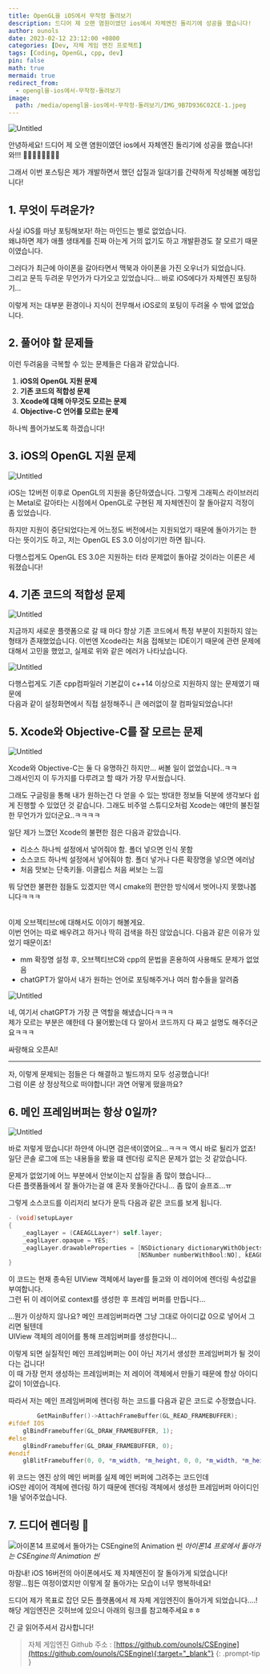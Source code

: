 ```yaml
---
title: OpenGL을 iOS에서 무작정 돌려보기
description: 드디어 제 오랜 염원이였던 ios에서 자체엔진 돌리기에 성공을 했습니다!
author: ounols
date: 2023-02-12 23:12:00 +0800
categories: [Dev, 자체 게임 엔진 프로젝트]
tags: [Coding, OpenGL, cpp, dev]
pin: false
math: true
mermaid: true
redirect_from:
  - opengl을-ios에서-무작정-돌려보기
image:
  path: /media/opengl을-ios에서-무작정-돌려보기/IMG_9B7D936C02CE-1.jpeg
---
```


![Untitled](/media/opengl을-ios에서-무작정-돌려보기/Untitled.png)

안녕하세요! 드디어 제 오랜 염원이였던 ios에서 자체엔진 돌리기에 성공을 했습니다!<br/>
와!!! 👏👏👏👏👏👏👏👏

그래서 이번 포스팅은 제가 개발하면서 했던 삽질과 일대기를 간략하게 작성해볼 예정입니다!

## 1. 무엇이 두려운가?

사실 iOS를 마냥 포팅해보자! 하는 마인드는 별로 없었습니다.<br/>
왜냐하면 제가 애플 생태계를 진짜 아는게 거의 없기도 하고 개발환경도 잘 모르기 때문이였습니다.

그러다가 최근에 아이폰을 갈아타면서 맥북과 아이폰을 가진 오우너가 되었습니다.<br/>
그리고 문득 두려운 무언가가 다가오고 있었습니다… 바로 iOS에다가 자체엔진 포팅하기…

이렇게 저는 대부분 환경이나 지식이 전무해서 iOS로의 포팅이 두려울 수 밖에 없었습니다.

## 2. 풀어야 할 문제들

이런 두려움을 극복할 수 있는 문제들은 다음과 같았습니다.

1. **iOS의 OpenGL 지원 문제**
2. **기존 코드의 적합성 문제**
3. **Xcode에 대해 아무것도 모르는 문제**
4. **Objective-C 언어를 모르는 문제**


하나씩 플어가보도록 하겠습니다!

## 3. iOS의 OpenGL 지원 문제

![Untitled](/media/opengl을-ios에서-무작정-돌려보기/Untitled%201.png)

iOS는 12버전 이후로 OpenGL의 지원을 중단하였습니다. 그렇게 그래픽스 라이브러리는 Metal로 갈아타는 시점에서 OpenGL로 구현된 제 자체엔진이 잘 돌아갈지 걱정이 좀 있었습니다.

하지만 지원이 중단되었다는게 어느정도 버전에서는 지원되었기 때문에 돌아가기는 한다는 뜻이기도 하고, 저는 OpenGL ES 3.0 이상이기만 하면 됩니다.

다행스럽게도 OpenGL ES 3.0은 지원하는 터라 문제없이 돌아갈 것이라는 이론은 세워졌습니다!

## 4. 기존 코드의 적합성 문제

![Untitled](/media/opengl을-ios에서-무작정-돌려보기/Untitled%202.png)

지금까지 새로운 플랫폼으로 갈 때 마다 항상 기존 코드에서 특정 부분이 지원하지 않는 형태가 존재했었습니다.
이번엔 Xcode라는 처음 접해보는 IDE이기 때문에 관련 문제에 대해서 고민을 했었고, 실제로 위와 같은 에러가 나타났습니다.

![Untitled](/media/opengl을-ios에서-무작정-돌려보기/Untitled%203.png)

다행스럽게도 기존 cpp컴파일러 기본값이 c++14 이상으로 지원하지 않는 문제였기 때문에 <br/>
다음과 같이 설정화면에서 직접 설정해주니 큰 에러없이 잘 컴파일되었습니다!

## 5. Xcode와 Objective-C를 잘 모르는 문제

![Untitled](/media/opengl을-ios에서-무작정-돌려보기/Untitled%204.png)

Xcode와 Objective-C는 둘 다 유명하긴 하지만… 써볼 일이 없었습니다..ㅋㅋ<br/>
그래서인지 이 두가지를 다루려고 할 때가 가장 무서웠습니다.

그래도 구글링을 통해 내가 원하는건 다 얻을 수 있는 방대한 정보들 덕분에 생각보다 쉽게 진행할 수 있었던 것 같습니다. 그래도 비주얼 스튜디오처럼 Xcode는 얘만의 불친절한 무언가가 있더군요..ㅋㅋㅋㅋ

일단 제가 느꼈던 Xcode의 불편한 점은 다음과 같았습니다.

- 리소스 하나씩 설정에서 넣어줘야 함. 폴더 넣으면 인식 못함
- 소스코드 하나씩 설정에서 넣어줘야 함. 폴더 넣거나 다른 확장명을 넣으면 에러남
- 처음 맛보는 단축키들. 이클립스 처음 써보는 느낌

뭐 당연한 불편한 점들도 있겠지만 역시 cmake의 편안한 방식에서 벗어나지 못했나봅니다ㅋㅋㅋ
<br/><br/>

이제 오브젝티브c에 대해서도 이야기 해볼게요.<br/>
이번 언어는 따로 배우려고 하거나 딱히 검색을 하진 않았습니다. 다음과 같은 이유가 있었기 때문이죠!

- mm 확장명 설정 후, 오브젝티브C와 cpp의 문법을 혼용하여 사용해도 문제가 없었음
- chatGPT가 알아서 내가 원하는 언어로 포팅해주거나 여러 함수들을 알려줌

![Untitled](/media/opengl을-ios에서-무작정-돌려보기/Untitled%205.png)

네, 여기서 chatGPT가 가장 큰 역할을 해냈습니다ㅋㅋㅋ <br/>
제가 모르는 부분은 얘한테 다 물어봤는데 다 알아서 코드까지 다 짜고 설명도 해주더군요ㅋㅋㅋ

싸랑해요 오픈AI!

---

자, 이렇게 문제되는 점들은 다 해결하고 빌드까지 모두 성공했습니다!<br/>
그럼 이론 상 정상적으로 떠야합니다! 과연 어떻게 떴을까요?

## 6. 메인 프레임버퍼는 항상 0일까?

![Untitled](/media/opengl을-ios에서-무작정-돌려보기/Untitled%206.png)

바로 저렇게 떴습니다! 하얀색 아니면 검은색이였어요…ㅋㅋㅋ 역시 바로 될리가 없죠!<br/>
일단 콘솔 로그에 뜨는 내용들을 봤을 떄 렌더링 로직은 문제가 없는 것 같았습니다.

문제가 없었기에 어느 부분에서 안보이는지 삽질을 좀 많이 했습니다…<br/>
다른 플랫폼들에서 잘 돌아가는걸 얘 혼자 못돌아간다니… 좀 많이 슬프죠…ㅠ

그렇게 소스코드를 이리저리 보다가 문득 다음과 같은 코드를 보게 됩니다.

```objectivec
- (void)setupLayer
{
    _eaglLayer = (CAEAGLLayer*) self.layer;
    _eaglLayer.opaque = YES;
    _eaglLayer.drawableProperties = [NSDictionary dictionaryWithObjectsAndKeys:
                                    [NSNumber numberWithBool:NO], kEAGLDrawablePropertyRetainedBacking, kEAGLColorFormatRGBA8, kEAGLDrawablePropertyColorFormat, nil];
}
```

이 코드는 현재 종속된 UIView 객체에서 layer를 들고와 이 레이어에 렌더링 속성값을 부여합니다.<br/>
그런 뒤 이 레이어로 context를 생성한 후 프레임 버퍼를 만듭니다…

…뭔가 이상하지 않나요? 메인 프레임버퍼라면 그냥 그대로 아이디값 0으로 넣어서 그리면 될텐데<br/>
UIView 객체의 레이어를 통해 프레임버퍼를 생성한다니…

이렇게 되면 실질적인 메인 프레임버퍼는 0이 아닌 저기서 생성한 프레임버퍼가 될 것이다는 겁니다!<br/>
이 때 가장 먼저 생성하는 프레임버퍼는 저 레이어 객체에서 만들기 때문에 항상 아이디값이 1이였습니다.

따라서 저는 메인 프레임버퍼에 렌더링 하는 코드를 다음과 같은 코드로 수정했습니다.

```cpp
		GetMainBuffer()->AttachFrameBuffer(GL_READ_FRAMEBUFFER);
#ifdef IOS
    glBindFramebuffer(GL_DRAW_FRAMEBUFFER, 1);
#else
    glBindFramebuffer(GL_DRAW_FRAMEBUFFER, 0);
#endif
    glBlitFramebuffer(0, 0, *m_width, *m_height, 0, 0, *m_width, *m_height, GL_COLOR_BUFFER_BIT, GL_NEAREST);
```

위 코드는 엔진 상의 메인 버퍼를 실제 메인 버퍼에 그려주는 코드인데<br/>
iOS만 레이어 객체에 렌더링 하기 때문에 렌더링 객체에서 생성한 프레임버퍼 아이디인 1을 넣어주었습니다.

## 7. 드디어 렌더링 🎉

![아이폰14 프로에서 돌아가는 CSEngine의 Animation 씬](/media/opengl을-ios에서-무작정-돌려보기/IMG_9B7D936C02CE-1.jpeg)
_아이폰14 프로에서 돌아가는 CSEngine의 Animation 씬_

마참내! iOS 16버전의 아이폰에서도 제 자체엔진이 잘 돌아가게 되었습니다!<br/>
정말…힘든 여정이였지만 이렇게 잘 돌아가는 모습이 너무 행복하네요!

드디어 제가 목표로 잡던 모든 플랫폼에서 제 자체 게임엔진이 돌아가게 되었습니다….!<br/>
해당 게임엔진은 깃허브에 있으니 아래의 링크를 참고해주세요ㅎㅎ

긴 글 읽어주셔서 감사합니다!

> 자체 게임엔진 Github 주소 : [https://github.com/ounols/CSEngine](https://github.com/ounols/CSEngine){:target="_blank"}
{: .prompt-tip }
